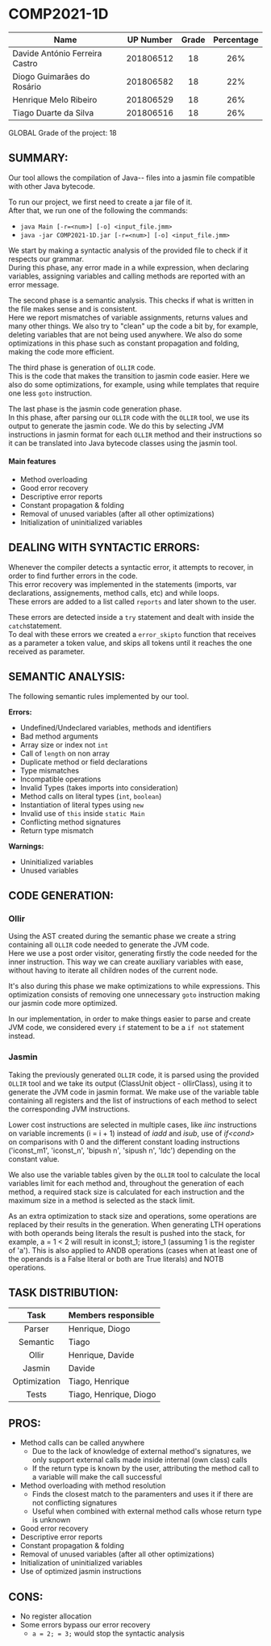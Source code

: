# COMP2021-1D

|    Name                        | UP Number | Grade | Percentage |
| ------------------------------ | :-------: | :---: |   :---:    | 
| Davide António Ferreira Castro | 201806512 | 18    |    26%     | 
| Diogo Guimarães do Rosário     | 201806582 | 18    |    22%     |
| Henrique Melo Ribeiro          | 201806529 | 18    |    26%     |
| Tiago Duarte da Silva          | 201806516 | 18    |    26%     |

GLOBAL Grade of the project: 18

## SUMMARY:

Our tool allows the compilation of Java-- files into a jasmin file compatible with other Java bytecode.  
  
To run our project, we first need to create a jar file of it.  
After that, we run one of the following the commands:  
- `java Main [-r=<num>] [-o] <input_file.jmm>`
- `java -jar COMP2021-1D.jar [-r=<num>] [-o] <input_file.jmm>`

We start by making a syntactic analysis of the provided file to check if it respects our grammar.  
During this phase, any error made in a while expression, when declaring variables, assigning variables and calling methods are reported with an error message.  
  
The second phase is a semantic analysis. This checks if what is written in the file makes sense and is consistent.  
Here we report mismatches of variable assignments, returns values and many other things. We also try to "clean" up the code a bit by, for example, deleting variables that are not being used anywhere.
We also do some optimizations in this phase such as constant propagation and folding, making the code more efficient.  
  
The third phase is generation of `OLLIR` code.  
This is the code that makes the transition to jasmin code easier. Here we also do some optimizations, for example, using while templates that require one less `goto` instruction.

The last phase is the jasmin code generation phase.  
In this phase, after parsing our `OLLIR` code with the `OLLIR` tool, we use its output to generate the jasmin code. 
We do this by selecting JVM instructions in jasmin format for each `OLLIR` method and their instructions so it can be translated into Java bytecode classes using the jasmin tool.

#### Main features

- Method overloading
- Good error recovery
- Descriptive error reports
- Constant propagation & folding
- Removal of unused variables (after all other optimizations)
- Initialization of uninitialized variables

## DEALING WITH SYNTACTIC ERRORS:

Whenever the compiler detects a syntactic error, it attempts to recover, in order to find further errors in the code.  
This error recovery was implemented in the statements (imports, var declarations, assignements, method calls, etc) and while loops.  
These errors are added to a list called `reports` and later shown to the user.
  
These errors are detected inside a `try` statement and dealt with inside the `catch`statement.  
To deal with these errors we created a `error_skipto` function that receives as a parameter a token value, and skips all tokens until it reaches the one received as parameter.

## SEMANTIC ANALYSIS:

The following semantic rules implemented by our tool.

**Errors:**
- Undefined/Undeclared variables, methods and identifiers
- Bad method arguments
- Array size or index not `int`
- Call of `length`  on non array
- Duplicate method or field declarations
- Type mismatches
- Incompatible operations
- Invalid Types (takes imports into consideration)
- Method calls on literal types (`int`, `boolean`)
- Instantiation of literal types using `new`
- Invalid use of `this` inside `static Main`
- Conflicting method signatures
- Return type mismatch

**Warnings:**
- Uninitialized variables
- Unused variables


## CODE GENERATION:

### Ollir

Using the AST created during the semantic phase we create a string containing all `OLLIR` code needed to generate the JVM code.  
Here we use a post order visitor, generating firstly the code needed for the inner instruction. This way we can create auxiliary variables with ease, without having to iterate all children nodes of the current node.   
  
It's also during this phase we make optimizations to while expressions. This optimization consists of removing one unnecessary `goto` instruction making our jasmin code more optimized.  
  
In our implementation, in order to make things easier to parse and create JVM code, we considered every `if` statement to be a `if not` statement instead.   
  
### Jasmin

Taking the previously generated `OLLIR` code, it is parsed using the provided `OLLIR` tool and we take its output (ClassUnit object - ollirClass), using it to generate the JVM code in jasmin format.
We make use of the variable table containing all registers and the list of instructions of each method to select the corresponding JVM instructions.

Lower cost instructions are selected in multiple cases, like *iinc* instructions on variable increments (i = i + 1) instead of *iadd* and *isub*, use of *if\<cond\>* on comparisons with 0
and the different constant loading instructions ('iconst_m1', 'iconst_n', 'bipush n', 'sipush n', 'ldc') depending on the constant value.

We also use the variable tables given by the `OLLIR` tool to calculate the local variables limit for each method and, throughout the generation of each method, a required stack size is calculated for each instruction and the maximum size in a method is selected as the stack limit.

As an extra optimization to stack size and operations, some operations are replaced by their results in the generation. When generating LTH operations with both operands being literals the result is pushed into the stack, for example, a = 1 < 2 will result in iconst_1; istore_1 (assuming 1 is the register of 'a').
This is also applied to ANDB operations (cases when at least one of the operands is a False literal or both are True literals) and NOTB operations.

## TASK DISTRIBUTION: 

|     Task     | Members responsible    |
| :----------: | :--------------------- |
| Parser       | Henrique, Diogo        |
| Semantic     | Tiago                  |
| Ollir        | Henrique, Davide       |
| Jasmin       | Davide                 |
| Optimization | Tiago, Henrique        |
| Tests        | Tiago, Henrique, Diogo |


## PROS:

- Method calls can be called anywhere
  - Due to the lack of knowledge of external method's signatures, we only support external calls made inside internal (own class) calls
  - If the return type is known by the user, attributing the method call to a variable will make the call successful
- Method overloading with method resolution
    - Finds the closest match to the paramenters and uses it if there are not conflicting signatures
    - Useful when combined with external method calls whose return type is unknown
- Good error recovery
- Descriptive error reports
- Constant propagation & folding
- Removal of unused variables (after all other optimizations)
- Initialization of uninitialized variables
- Use of optimized jasmin instructions


## CONS:

- No register allocation
- Some errors bypass our error recovery
    - `a = 2; = 3;` would stop the syntactic analysis
